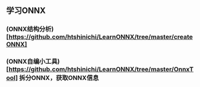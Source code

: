 ## 学习ONNX  
### (ONNX结构分析)[https://github.com/htshinichi/LearnONNX/tree/master/createONNX]  
### (ONNX自编小工具)[https://github.com/htshinichi/LearnONNX/tree/master/OnnxTool] 拆分ONNX，获取ONNX信息
